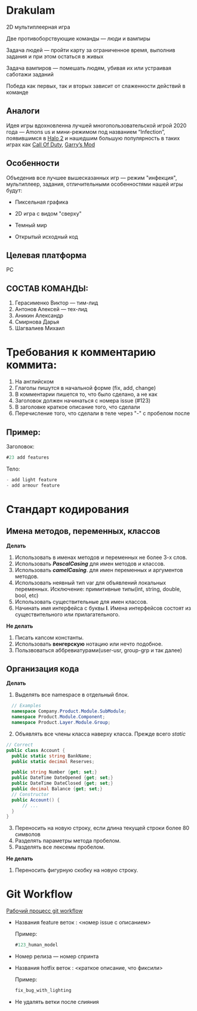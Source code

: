 # Drakulam

2D мультиплеерная игра

Две противоборствующие команды — люди и вампиры

Задача людей — пройти карту за ограниченное время, выполнив задания и при этом остаться в живых

Задача вампиров — помешать людям, убивая их или устраивая саботажи заданий

Победа как первых, так и вторых зависит от слаженности действий в команде

## Аналоги
Идея игры вдохновленна лучшей многопользовательской игрой 2020 года — Amons us и мини-режимом под названием “Infection”, появившимся в [Halo 2](https://www.halopedia.org/Infection) и нашедшим большую популярность в таких играх как [Call Of Duty](https://callofduty.fandom.com/wiki/Infected#Call_of_Duty:_Modern_Warfare_3), [Garry’s Mod](https://steamcommunity.com/sharedfiles/filedetails/?id=2051259080)

## Особенности
Объеденив все лучшее вышесказанных игр — режим "инфекция", мультиплеер, задания, отличительными особенностями нашей игры будут:
* Пиксельная графика

* 2D игра с видом "сверху"

* Темный мир

* Открытый исходный код

## Целевая платформа
PC

## СОСТАВ КОМАНДЫ:
1. Герасименко Виктор — тим-лид
2. Антонов Алексей — тех-лид
3. Аникин Александр
4. Смирнова Дарья
5. Шагвалиев Михаил

# Требования к комментарию коммита:
1. На английском
3. Глаголы пишутся в начальной форме (fix, add, change)
4. В комментарии пишется то, что было сделано, а не как
5. Заголовок должен начинаться с номера issue (#123)
6. В заголовке краткое описание того, что сделали
7. Перечисление того, что сделали в теле через "-" с пробелом после

## Пример:
Заголовок:
```csharp
#23 add features
```
Тело:
```csharp
- add light feature
- add armour feature
```

# Стандарт кодирования
## Имена методов, переменных, классов  
**Делать**
  1) Использовать в именах методов и переменных не более 3-х слов.
  2) Использовать ***PascalCasing*** для имен методов и классов.    
  3) Использовать ***camelCasing***. для имен переменных и аргументов методов.
  4) Использовать неявный тип var для объявлений локальных переменных. Исключение: примитивные типы(int, string, double, bool, etc)
  5) Использовать существительные для имен классов.
  6) Начинать имя интерфейса с буквы **I**. Имена интерфейсов состоят из существительного или прилагательного.
  
**Не делать**
  1) Писать капсом константы.
  2) Использовать **венгерскую** нотацию или нечто подобное.
  3) Пользвоваться аббревиатурами(user-usr, group-grp и так далее)

## Организация кода
**Делать**
  1) Выделять все namespace в отдельный блок.
  ```csharp
    // Examples
    namespace Company.Product.Module.SubModule;
    namespace Product.Module.Component;
    namespace Product.Layer.Module.Group;
  ```
  2) Объявлять все члены класса наверху класса. Прежде всего *static*
  ```csharp
  // Correct
public class Account {
    public static string BankName;
    public static decimal Reserves;
 
    public string Number {get; set;}
    public DateTime DateOpened {get; set;}
    public DateTime DateClosed {get; set;}
    public decimal Balance {get; set;}
    // Constructor
    public Account() {
        // ...
    }
}
  ```
  3) Переносить на новую строку, если длина текущей строки более 80 символов
  4) Разделять параметры метода пробелом.  
  5) Разделять все лексемы пробелом.
  
**Не делать**
  1) Переносить фигурную скобку на новую строку.

# Git Workflow
[Рабочий процесс git workflow](https://www.atlassian.com/ru/git/tutorials/comparing-workflows/gitflow-workflow)

* Названия feature веток : <номер issue с описанием>

    Пример:
    ```csharp
    #123_human_model
    ```
    
* Номер релиза — номер спринта
* Названия hotfix веток : <краткое описание, что фиксили>

    Пример:
    ```csharp
    fix_bug_with_lighting
    ```
    
* Не удалять ветки после слияния

